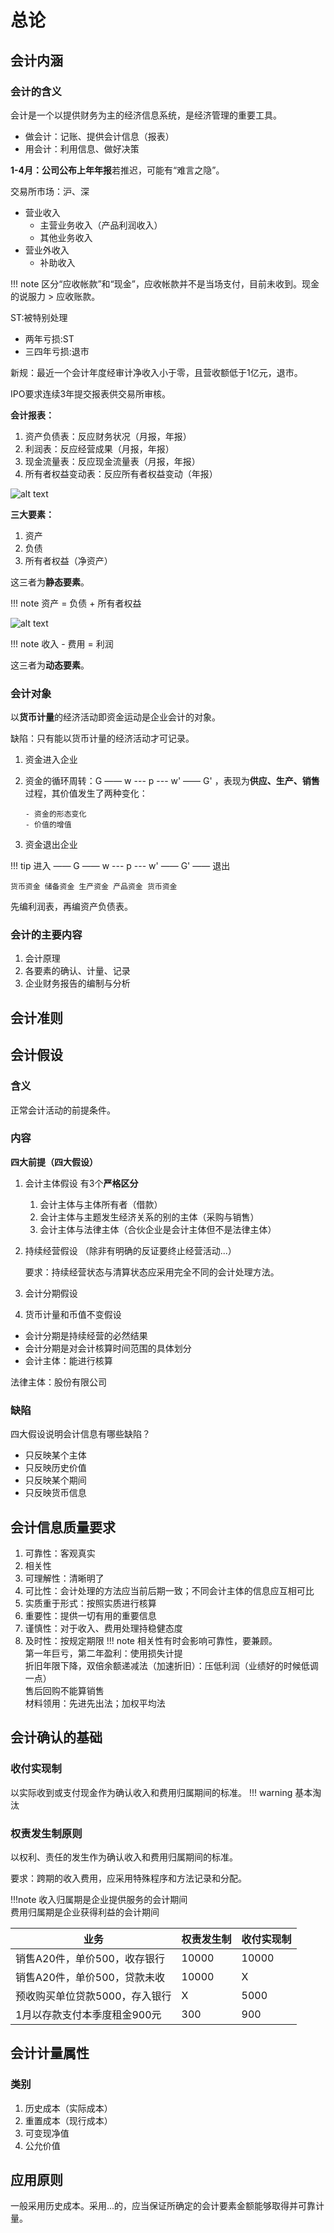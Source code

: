 # 总论
## 会计内涵
### 会计的含义

会计是一个以提供财务为主的经济信息系统，是经济管理的重要工具。

- 做会计：记账、提供会计信息（报表）
- 用会计：利用信息、做好决策

**1-4月：公司公布上年年报**若推迟，可能有“难言之隐”。

交易所市场：沪、深

- 营业收入
    - 主营业务收入（产品利润收入）
    - 其他业务收入
- 营业外收入
    - 补助收入

!!! note
    区分“应收帐款”和“现金”，应收帐款并不是当场支付，目前未收到。现金的说服力 > 应收账款。

ST:被特别处理 

- 两年亏损:ST 
- 三四年亏损:退市

新规：最近一个会计年度经审计净收入小于零，且营收额低于1亿元，退市。

IPO要求连续3年提交报表供交易所审核。

**会计报表：**

1. 资产负债表：反应财务状况（月报，年报）
2. 利润表：反应经营成果（月报，年报）
3. 现金流量表：反应现金流量表（月报，年报）
4. 所有者权益变动表：反应所有者权益变动（年报）

![alt text](image.png)

**三大要素：**

1. 资产
2. 负债
3. 所有者权益（净资产）

这三者为**静态要素**。

!!! note
    资产 = 负债 + 所有者权益

![alt text](image-1.png)

!!! note
    收入 - 费用 = 利润

这三者为**动态要素**。

### 会计对象

以**货币计量**的经济活动即资金运动是企业会计的对象。

缺陷：只有能以货币计量的经济活动才可记录。


1. 资金进入企业

2. 资金的循环周转：G —— w --- p --- w' —— G' ，表现为**供应、生产、销售**过程，其价值发生了两种变化：

       - 资金的形态变化
       - 价值的增值

3. 资金退出企业

!!! tip
    进入 —— G —— w --- p --- w' —— G' —— 退出

    货币资金 储备资金 生产资金 产品资金 货币资金

先编利润表，再编资产负债表。


### 会计的主要内容
1. 会计原理
2. 各要素的确认、计量、记录
3. 企业财务报告的编制与分析

## 会计准则

## 会计假设
### 含义
正常会计活动的前提条件。
### 内容
**四大前提（四大假设）**

1. 会计主体假设 有3个**严格区分**
    1. 会计主体与主体所有者（借款）
    2. 会计主体与主题发生经济关系的别的主体（采购与销售）
    3. 会计主体与法律主体（合伙企业是会计主体但不是法律主体）
2. 持续经营假设 （除非有明确的反证要终止经营活动...）

    要求：持续经营状态与清算状态应采用完全不同的会计处理方法。

3. 会计分期假设
4. 货币计量和币值不变假设

- 会计分期是持续经营的必然结果
- 会计分期是对会计核算时间范围的具体划分
- 会计主体：能进行核算

法律主体：股份有限公司


### 缺陷
四大假设说明会计信息有哪些缺陷？

- 只反映某个主体
- 只反映历史价值
- 只反映某个期间
- 只反映货币信息

## 会计信息质量要求
1. 可靠性：客观真实
2. 相关性
3. 可理解性：清晰明了
4. 可比性：会计处理的方法应当前后期一致；不同会计主体的信息应互相可比
5. 实质重于形式：按照实质进行核算
6. 重要性：提供一切有用的重要信息
7. 谨慎性：对于收入、费用处理持稳健态度
8. 及时性：按规定期限
!!! note
    相关性有时会影响可靠性，要兼顾。    
    第一年巨亏，第二年盈利：使用损失计提    
    折旧年限下降，双倍余额递减法（加速折旧）：压低利润（业绩好的时候低调一点）  
    售后回购不能算销售  
    材料领用：先进先出法；加权平均法

## 会计确认的基础
### 收付实现制
以实际收到或支付现金作为确认收入和费用归属期间的标准。
!!! warning
    基本淘汰
### 权责发生制原则
以权利、责任的发生作为确认收入和费用归属期间的标准。

要求：跨期的收入费用，应采用特殊程序和方法记录和分配。

!!!note
    收入归属期是企业提供服务的会计期间  
    费用归属期是企业获得利益的会计期间


| 业务  | 权责发生制  | 收付实现制  |
| ---- | ---- | ---- |
| 销售A20件，单价500，收存银行 | 10000 | 10000 |
| 销售A20件，单价500，贷款未收 | 10000 | X |
| 预收购买单位贷款5000，存入银行 | X | 5000 |
| 1月以存款支付本季度租金900元 | 300 | 900 |

## 会计计量属性
### 类别
1. 历史成本（实际成本）
2. 重置成本（现行成本）
3. 可变现净值
4. 公允价值

## 应用原则
一般采用历史成本。采用...的，应当保证所确定的会计要素金额能够取得并可靠计量。